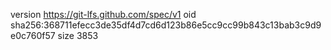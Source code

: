 version https://git-lfs.github.com/spec/v1
oid sha256:368711efecc3de35df4d7cd6d123b86e5cc9cc99b843c13bab3c9d9e0c760f57
size 3853
